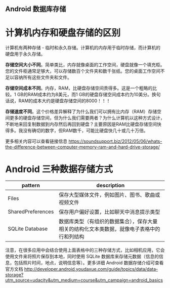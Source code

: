 Android 数据库存储
-------
# 计算机内存和硬盘存储的区别

计算机有两种存储 - 临时和永久存储。计算机的内存用于临时存储，而计算机的硬盘用于永久存储。

**存储空间大小不同**。简单类比，内存就像桌面的工作空间，硬盘就像一个填充柜。您的文件柜通常足够大，可以存储数百个文件夹和数千张纸。您的桌面工作空间不足以容纳所有这些文件夹和文件。

**存储空间成本不同**。内存，RAM，比硬盘存储空间贵得多。这是一个粗略的比较。1 GB的RAM成本约为8美元，而1 GB的硬盘存储空间成本约为10美分。换句话说，RAM的成本大约是硬盘存储空间的8000！！！

**存储速度不同**。这个价格差异解释了为什么我们可以拥有比内存（RAM）存储空间更多的硬盘存储空间，但为什么我们需要两者？为什么计算机以这种方式设计，不断地来回复制数据到内存然后再回到硬盘？主要原因是RAM比硬盘存储空间快得多。我没有确切的数字，但RAM数千，可能比硬盘快几十或几十万倍。

更多相关内容可以查看链接信息 https://soundsupport.biz/2012/05/06/whats-the-difference-between-computer-memory-ram-and-hard-drive-storage/

# Android 三种数据存储方式

|pattern|description|
|---|---|
|Files|保存大型媒体文件，例如图片、图书、歌曲或视频文件|
|SharedPreferences|保存用户偏好设置，比如聊天中消息提示类型|
|SQLite Database|数据库类型（有组织的数据集合），保存大量相关的结构化文本类数据，就像电子表格中的行和列结构|

注意，在很多应用中会结合使用上面表格中的三种存储方式，比如相机应用，它会使用文件来将照片保存到本地，同时使用 SQLite 数据库来存储元数据（信息的信息，包括照片时间，地点，说明信息等）。更多详细 Android 数据存储介绍可查看官方文档 http://developer.android.youdaxue.com/guide/topics/data/data-storage?utm_source=udacity&utm_medium=course&utm_campaign=android_basics


